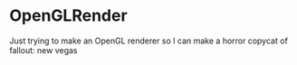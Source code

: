 # OpenGLRender
Just trying to make an OpenGL renderer so I can make a horror copycat of fallout: new vegas
